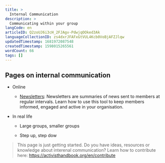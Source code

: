 ```yaml
---
title: >
  Internal Communication
description: >
  Communicating within your group
langCode: en
articleID: Q2zoUJ6i3cH_2FJAgv-PdwjqOOked3Ak
languageCollectionID: zs4dxrJFAFxGtVUL4Kcb0VoBjAFZJlqw
updatedTimestamp: 1681972087548
createdTimestamp: 1598015265561
wordCount: 66
tags: []
---
```


## Pages on internal communication

-   Online
    
    -   [Newsletters](/tools/newsletters): Newsletters are summaries of news sent to members at regular intervals. Learn how to use this tool to keep members informed, engaged and active in your organisation.
        
-   In real life
    
    -   Large groups, smaller groups
        
    -   Step up, step dow
        

> This page is just getting started. Do you have ideas, resources or knowledge about interenal communication? Learn how to contribute here: https://activisthandbook.org/en/contribute